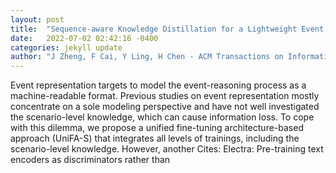 ```yaml
---
layout: post
title:  "Sequence-aware Knowledge Distillation for a Lightweight Event Representation"
date:   2022-07-02 02:42:16 -0400
categories: jekyll update
author: "J Zheng, F Cai, Y Ling, H Chen - ACM Transactions on Information Systems (TOIS), 2022"
---
```

Event representation targets to model the event-reasoning process as a machine-readable format. Previous studies on event representation mostly concentrate on a sole modeling perspective and have not well investigated the scenario-level knowledge, which can cause information loss. To cope with this dilemma, we propose a unified fine-tuning architecture-based approach (UniFA-S) that integrates all levels of trainings, including the scenario-level knowledge. However, another 
Cites: Electra: Pre-training text encoders as discriminators rather than